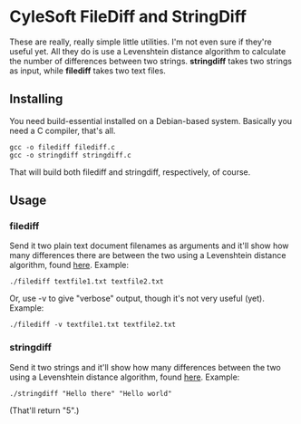 # CyleSoft FileDiff and StringDiff

These are really, really simple little utilities. I'm not even sure if they're useful yet. All they do is use a Levenshtein distance algorithm to calculate the number of differences between two strings. **stringdiff** takes two strings as input, while **filediff** takes two text files.

## Installing

You need build-essential installed on a Debian-based system. Basically you need a C compiler, that's all.

    gcc -o filediff filediff.c
    gcc -o stringdiff stringdiff.c
    
That will build both filediff and stringdiff, respectively, of course.

## Usage

### filediff

Send it two plain text document filenames as arguments and it'll show how many differences there are between the two using a Levenshtein distance algorithm, found [here](http://en.wikibooks.org/wiki/Algorithm_Implementation/Strings/Levenshtein_distance#C). Example:

    ./filediff textfile1.txt textfile2.txt

Or, use -v to give "verbose" output, though it's not very useful (yet). Example:

    ./filediff -v textfile1.txt textfile2.txt

### stringdiff

Send it two strings and it'll show how many differences between the two using a Levenshtein distance algorithm, found [here](http://en.wikibooks.org/wiki/Algorithm_Implementation/Strings/Levenshtein_distance#C). Example:

    ./stringdiff "Hello there" "Hello world"

(That'll return "5".)
